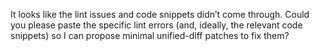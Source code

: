 It looks like the lint issues and code snippets didn’t come through. Could you please paste the specific lint errors (and, ideally, the relevant code snippets) so I can propose minimal unified-diff patches to fix them?